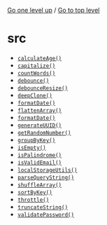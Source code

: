 <!-- generated by markdown-notes-tree -->

<!-- upward navigation links generated by markdown-notes-tree start here -->

[Go one level up](..) / [Go to top level](..)

<!-- upward navigation links generated by markdown-notes-tree end here -->

# src

<!-- optional markdown-notes-tree directory description starts here -->

<!-- optional markdown-notes-tree directory description ends here -->

- [`calculateAge()`](calculateAge.md)
- [`capitalize()`](capitalize.md)
- [`countWords()`](countWords.md)
- [`debounce()`](debounce.md)
- [`debounceResize()`](debounceResize.md)
- [`deepClone()`](deepClone.md)
- [`formatDate()`](fetchJson.md)
- [`flattenArray()`](flattenArray.md)
- [`formatDate()`](formatDate.md)
- [`generateUUID()`](generateUUID.md)
- [`getRandomNumber()`](getRandomNumber.md)
- [`groupByKey()`](groupByKey.md)
- [`isEmpty()`](isEmpty.md)
- [`isPalindrome()`](isPalindrome.md)
- [`isValidEmail()`](isValidEmail.md)
- [`localStorageUtils()`](localStorageUtils.md)
- [`parseQueryString()`](parseQueryString.md)
- [`shuffleArray()`](shuffleArray.md)
- [`sortByKey()`](sortByKey.md)
- [`throttle()`](throttle.md)
- [`truncateString()`](truncateString.md)
- [`validatePassword()`](validatePassword.md)
